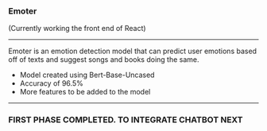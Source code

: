 ### Emoter ###

(Currently working the front end of React)

---
Emoter is an emotion detection model that can predict user emotions based off of texts and suggest songs and books doing the same. 
- Model created using Bert-Base-Uncased 
- Accuracy of 96.5%
- More features to be added to the model
---

### FIRST PHASE COMPLETED. TO INTEGRATE CHATBOT NEXT
